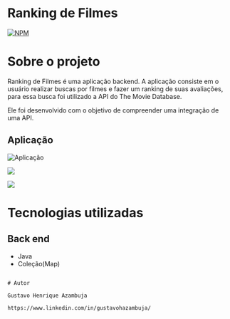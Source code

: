 # Ranking de Filmes
[![NPM](https://img.shields.io/npm/l/react)](https://github.com/devsuperior/sds1-wmazoni/blob/master/LICENSE) 

# Sobre o projeto

Ranking de Filmes é uma aplicação backend. A aplicação consiste em o usuário realizar buscas por filmes e fazer um ranking de suas avaliações, para essa busca foi utilizado a API do The Movie Database.

Ele foi desenvolvido com o objetivo de compreender uma integração de uma API.


## Aplicação
![Aplicação](https://github.com/gustavoHazambuja/Images/blob/main/RankingMovies/Aplicacao.png)

![](https://github.com/gustavoHazambuja/Images/blob/main/RankingMovies/Codigo.png)

![](https://github.com/gustavoHazambuja/Images/blob/main/RankingMovies/Codigo2.png)

# Tecnologias utilizadas
## Back end
- Java
- Coleção(Map)


```

# Autor

Gustavo Henrique Azambuja

https://www.linkedin.com/in/gustavohazambuja/

